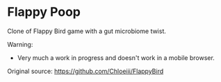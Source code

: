 # Flappy Poop

Clone of Flappy Bird game with a gut microbiome twist.

Warning:
* Very much a work in progress and doesn't work in a mobile browser.

Original source: https://github.com/Chloeiii/FlappyBird

